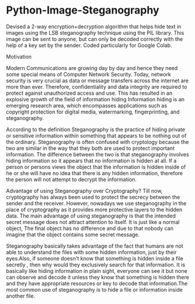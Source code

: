 # Python-Image-Steganography
Devised a 2-way encryption+decryption algorithm that helps hide text in images using the LSB steganography technique using the PIL library. This image can be sent to anyone, but can only be decoded correctly with the help of a key set by the sender. Coded particularly for Google Colab.

Motivation 

Modern Communications are growing day by day and hence they need some special means of  Computer Network Security. Today, network security is very crucial as data or message transfers across the internet are more than ever. Therefore, confidentiality and data integrity are required to protect against unauthorized access and use. This has resulted in an explosive growth of the field of information hiding Information hiding is an emerging research area, which encompasses applications such as copyright protection for digital media, watermarking, fingerprinting, and steganography. 

According to the definition Steganography is the practice of hiding private or sensitive information within something that appears to be nothing out of the ordinary. Steganography is often confused with cryptology because the two are similar in the way that they both are used to protect important information. The difference between the two is that steganography involves hiding information so it appears that no information is hidden at all. If a person or persons views the object that the information is hidden inside of he or she will have no idea that there is any hidden information, therefore the person will not attempt to decrypt the information.

Advantage of using Steganography over Cryptography?
Till now, cryptography has always been used to protect the secrecy between the sender and the receiver. However, nowadays we use steganography in the place of cryptography as it provides more protective layers to the hidden data. The main advantage of using steganography is that the intended secret message does not attract attention to itself. It is just like a normal object, The final object has no difference and due to that nobody can imagine that the object contains some secret message. 

Steganography basically takes advantage of the fact that humans are not able to understand the files with some hidden information, just by their eyes.Also, if someone doesn't know that something is hidden inside a file secretly , then why would they exclusively search for that information. It is basically like hiding information in plain sight, everyone can see it but none can observe and decode it unless they know that something is hidden there and they have appropriate resources or key to decode that information.The most common use of steganography is to hide a file or information inside another file.
